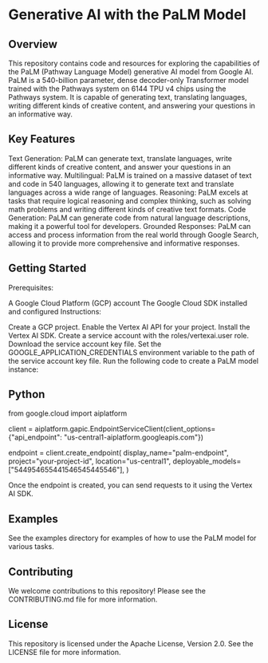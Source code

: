 # Generative AI with the PaLM Model

## Overview

This repository contains code and resources for exploring the capabilities of the PaLM (Pathway Language Model) generative AI model from Google AI. PaLM is a 540-billion parameter, dense decoder-only Transformer model trained with the Pathways system on 6144 TPU v4 chips using the Pathways system. It is capable of generating text, translating languages, writing different kinds of creative content, and answering your questions in an informative way.

## Key Features

Text Generation: PaLM can generate text, translate languages, write different kinds of creative content, and answer your questions in an informative way.
Multilingual: PaLM is trained on a massive dataset of text and code in 540 languages, allowing it to generate text and translate languages across a wide range of languages.
Reasoning: PaLM excels at tasks that require logical reasoning and complex thinking, such as solving math problems and writing different kinds of creative text formats.
Code Generation: PaLM can generate code from natural language descriptions, making it a powerful tool for developers.
Grounded Responses: PaLM can access and process information from the real world through Google Search, allowing it to provide more comprehensive and informative responses.
## Getting Started

Prerequisites:

A Google Cloud Platform (GCP) account
The Google Cloud SDK installed and configured
Instructions:

Create a GCP project.
Enable the Vertex AI API for your project.
Install the Vertex AI SDK.
Create a service account with the roles/vertexai.user role.
Download the service account key file.
Set the GOOGLE_APPLICATION_CREDENTIALS environment variable to the path of the service account key file.
Run the following code to create a PaLM model instance:
## Python
from google.cloud import aiplatform

client = aiplatform.gapic.EndpointServiceClient(client_options={"api_endpoint": "us-central1-aiplatform.googleapis.com"})

endpoint = client.create_endpoint(
    display_name="palm-endpoint",
    project="your-project-id",
    location="us-central1",
    deployable_models=["544954655441546545445546"],
)

Once the endpoint is created, you can send requests to it using the Vertex AI SDK.
## Examples

See the examples directory for examples of how to use the PaLM model for various tasks.

## Contributing

We welcome contributions to this repository! Please see the CONTRIBUTING.md file for more information.

## License

This repository is licensed under the Apache License, Version 2.0. See the LICENSE file for more information.
